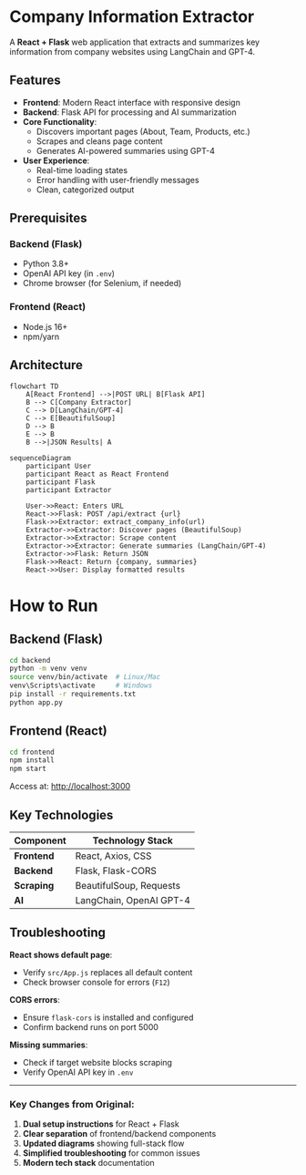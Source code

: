 # Company Information Extractor

A **React + Flask** web application that extracts and summarizes key information from company websites using LangChain and GPT-4.

## Features
- **Frontend**: Modern React interface with responsive design  
- **Backend**: Flask API for processing and AI summarization  
- **Core Functionality**:
  - Discovers important pages (About, Team, Products, etc.)
  - Scrapes and cleans page content
  - Generates AI-powered summaries using GPT-4
- **User Experience**:
  - Real-time loading states
  - Error handling with user-friendly messages
  - Clean, categorized output

## Prerequisites
### Backend (Flask)
- Python 3.8+
- OpenAI API key (in `.env`)
- Chrome browser (for Selenium, if needed)

### Frontend (React)
- Node.js 16+
- npm/yarn

## Architecture
```mermaid
flowchart TD
    A[React Frontend] -->|POST URL| B[Flask API]
    B --> C[Company Extractor]
    C --> D[LangChain/GPT-4]
    C --> E[BeautifulSoup]
    D --> B
    E --> B
    B -->|JSON Results| A

sequenceDiagram
    participant User
    participant React as React Frontend
    participant Flask
    participant Extractor
    
    User->>React: Enters URL
    React->>Flask: POST /api/extract {url}
    Flask->>Extractor: extract_company_info(url)
    Extractor->>Extractor: Discover pages (BeautifulSoup)
    Extractor->>Extractor: Scrape content
    Extractor->>Extractor: Generate summaries (LangChain/GPT-4)
    Extractor->>Flask: Return JSON
    Flask->>React: Return {company, summaries}
    React->>User: Display formatted results
```


# How to Run

## Backend (Flask)
```bash
cd backend
python -m venv venv
source venv/bin/activate  # Linux/Mac
venv\Scripts\activate     # Windows
pip install -r requirements.txt
python app.py
```

## Frontend (React)
```bash
cd frontend
npm install
npm start
```
Access at: [http://localhost:3000](http://localhost:3000)

## Key Technologies
| Component       | Technology Stack       |
|----------------|------------------------|
| **Frontend**   | React, Axios, CSS      |
| **Backend**    | Flask, Flask-CORS      |
| **Scraping**   | BeautifulSoup, Requests|
| **AI**         | LangChain, OpenAI GPT-4|

## Troubleshooting
**React shows default page**:
- Verify `src/App.js` replaces all default content  
- Check browser console for errors (`F12`)

**CORS errors**:
- Ensure `flask-cors` is installed and configured  
- Confirm backend runs on port 5000

**Missing summaries**:
- Check if target website blocks scraping  
- Verify OpenAI API key in `.env`

---

### Key Changes from Original:
1. **Dual setup instructions** for React + Flask  
2. **Clear separation** of frontend/backend components  
3. **Updated diagrams** showing full-stack flow  
4. **Simplified troubleshooting** for common issues  
5. **Modern tech stack** documentation


